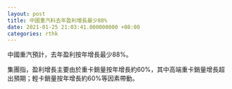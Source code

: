 ```yaml
---
layout: post
title: 中國重汽料去年盈利增長最少88%
date: 2021-01-25 21:03:41.000000000 +08:00
categories: rthk
---
```


中國重汽預計，去年盈利按年增長最少88%。

集團指，盈利增長主要由於重卡銷量按年增長約60%，其中高端重卡銷量增長超出預期；輕卡銷量按年增長約60%等因素帶動。
